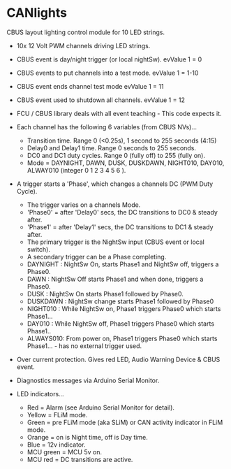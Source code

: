 # CANlights

CBUS layout lighting control module for 10 LED strings.

- 10x 12 Volt PWM channels driving LED strings. 

- CBUS event is day/night trigger (or local nightSw).     evValue 1 = 0
- CBUS events to put channels into a test mode.           evValue 1 = 1-10
- CBUS event ends channel test mode                       evValue 1 = 11
- CBUS event used to shutdown all channels.               evValue 1 = 12
- FCU / CBUS library deals with all event teaching - This code expects it.
- Each channel has the following 6 variables (from CBUS NVs)...
   - Transition time. Range 0 (<0.25s), 1 second to 255 seconds (4:15)
   - Delay0 and Delay1 time.  Range 0 seconds to 255 seconds.
   - DC0 and DC1 duty cycles. Range 0 (fully off) to 255 (fully on).
   - Mode = DAYNIGHT, DAWN, DUSK, DUSKDAWN, NIGHT010, DAY010, ALWAY010
     (integer  0       1     2      3          4        5        6 ).
- A trigger starts a 'Phase', which changes a channels DC (PWM Duty Cycle).
  -  The trigger varies on a channels Mode.
  -  'Phase0' = after 'Delay0' secs, the DC transitions to DC0 & steady after.
  -  'Phase1' = after 'Delay1' secs, the DC transitions to DC1 & steady after.
  -  The primary trigger is the NightSw input (CBUS event or local switch).
  -  A secondary trigger can be a Phase completing.
  -  DAYNIGHT : NightSw On, starts Phase1 and NightSw off, triggers a Phase0.
  -  DAWN     : NightSw Off starts Phase1 and when done, triggers a Phase0.
  -  DUSK     : NightSw On starts Phase1 followed by Phase0.
  -  DUSKDAWN : NightSw change starts Phase1 followed by Phase0
  -  NIGHT010 : While NightSw on, Phase1 triggers Phase0 which starts Phase1...
  -  DAY010   : While NightSw off, Phase1 triggers Phase0 which starts Phase1..
  -  ALWAYS010: From power on, Phase1 triggers Phase0 which starts Phase1...
               - has no external trigger used.

- Over current protection. Gives red LED, Audio Warning Device & CBUS event.
- Diagnostics messages via Arduino Serial Monitor. 
- LED indicators...
   - Red    = Alarm (see Arduino Serial Monitor for detail).
   - Yellow = FLiM mode.
   - Green  = pre FLiM mode (aka SLiM) or CAN activity indicator in FLiM mode.
   - Orange = on is Night time, off is Day time.
   - Blue   = 12v indicator.
   - MCU green = MCU 5v on.
   - MCU red   = DC transitions are active.

